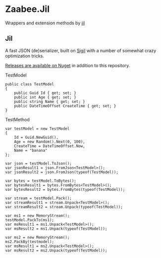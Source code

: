 # Zaabee.Jil

Wrappers and extension methods by [jil](https://github.com/kevin-montrose/Jil)

## Jil

A fast JSON (de)serializer, built on [Sigil](https://github.com/kevin-montrose/Sigil) with a number of somewhat crazy optimization tricks.

[Releases are available on Nuget](https://www.nuget.org/packages/Jil/) in addition to this repository.

TestModel

```CSharp
public class TestModel
{
    public Guid Id { get; set; }
    public int Age { get; set; }
    public string Name { get; set; }
    public DateTimeOffset CreateTime { get; set; }
}
```

TestMethod

```CSharp
var testModel = new TestModel
{
    Id = Guid.NewGuid(),
    Age = new Random().Next(0, 100),
    CreateTime = DateTimeOffset.Now,
    Name = "banana"
};

var json = testModel.ToJson();
var jsonResult1 = json.FromJson<TestModel>();
var jsonResult2 = json.FromJson(typeof(TestModel));

var bytes = testModel.ToBytes();
var bytesResult1 = bytes.FromBytes<TestModel>();
var bytesResult2 = bytes.FromBytes(typeof(TestModel));

var stream = testModel.Pack();
var streamResult1 = stream.Unpack<TestModel>();
var streamResult2 = stream.Unpack(typeof(TestModel));

var ms1 = new MemoryStream();
testModel.PackTo(ms1);
var msResult1 = ms1.Unpack<TestModel>();
var msResult2 = ms1.Unpack(typeof(TestModel));

var ms2 = new MemoryStream();
ms2.PackBy(testmodel);
var msResult1 = ms2.Unpack<TestModel>();
var msResult2 = ms2.Unpack(typeof(TestModel));
```
